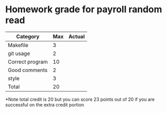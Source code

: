 # Homework grade for payroll random read

Category | Max | Actual |
---| ---|---
Makefile | 3 |
git usage| 2|
Correct program| 10|
Good comments| 2 |
style| 3|
Total |20|

*Note total credit is 20 but you can score 23 points out of 20 if you are successful on
the extra credit portion
